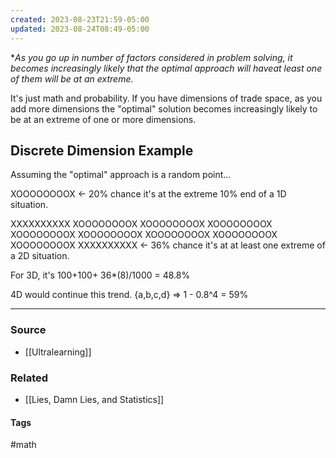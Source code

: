 ```yaml
---
created: 2023-08-23T21:59-05:00
updated: 2023-08-24T08:49-05:00
---
```

**As you go up in number of factors considered in problem solving, it becomes increasingly likely that the optimal approach will haveat least one of them will be at an extreme.*

It's just math and probability. If you have dimensions of trade space, as you add more dimensions the "optimal" solution becomes increasingly likely to be at an extreme of one or more dimensions. 

## Discrete Dimension Example
Assuming the "optimal" approach is a random point...

XOOOOOOOOX <- 20% chance it's at the extreme 10% end of a 1D situation.

XXXXXXXXXX
XOOOOOOOOX
XOOOOOOOOX
XOOOOOOOOX
XOOOOOOOOX
XOOOOOOOOX
XOOOOOOOOX
XOOOOOOOOX
XOOOOOOOOX
XXXXXXXXXX <- 36% chance it's at at least one extreme of a 2D situation. 

For 3D, it's 100+100+ 36*(8)/1000 = 48.8%

4D would continue this trend. 
{a,b,c,d} => 1 - 0.8^4 = 59%

---
### Source
- [[Ultralearning]]

### Related
- [[Lies, Damn Lies, and Statistics]]

#### Tags
#math 